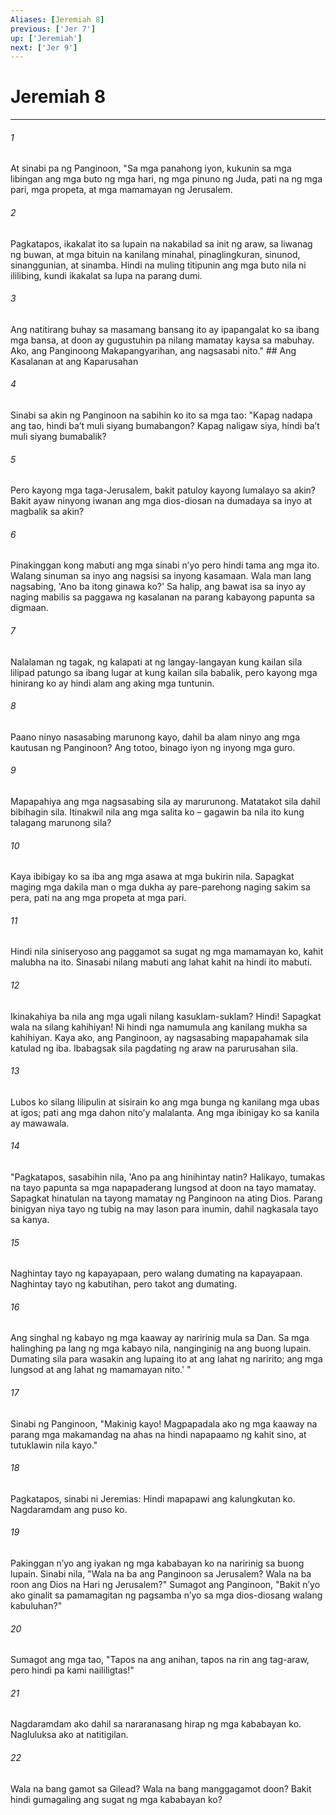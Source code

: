 ```yaml
---
Aliases: [Jeremiah 8]
previous: ['Jer 7']
up: ['Jeremiah']
next: ['Jer 9']
---
```

# Jeremiah 8

***






















###### 1 










At sinabi pa ng Panginoon, "Sa mga panahong iyon, kukunin sa mga libingan ang mga buto ng mga hari, ng mga pinuno ng Juda, pati na ng mga pari, mga propeta, at mga mamamayan ng Jerusalem. 





















###### 2 










Pagkatapos, ikakalat ito sa lupain na nakabilad sa init ng araw, sa liwanag ng buwan, at mga bituin na kanilang minahal, pinaglingkuran, sinunod, sinanggunian, at sinamba. Hindi na muling titipunin ang mga buto nila ni ililibing, kundi ikakalat sa lupa na parang dumi. 





















###### 3 










Ang natitirang buhay sa masamang bansang ito ay ipapangalat ko sa ibang mga bansa, at doon ay gugustuhin pa nilang mamatay kaysa sa mabuhay. Ako, ang Panginoong Makapangyarihan, ang nagsasabi nito." ## Ang Kasalanan at ang Kaparusahan 





















###### 4 










Sinabi sa akin ng Panginoon na sabihin ko ito sa mga tao: "Kapag nadapa ang tao, hindi baʼt muli siyang bumabangon? Kapag naligaw siya, hindi baʼt muli siyang bumabalik? 





















###### 5 










Pero kayong mga taga-Jerusalem, bakit patuloy kayong lumalayo sa akin? Bakit ayaw ninyong iwanan ang mga dios-diosan na dumadaya sa inyo at magbalik sa akin? 





















###### 6 










Pinakinggan kong mabuti ang mga sinabi nʼyo pero hindi tama ang mga ito. Walang sinuman sa inyo ang nagsisi sa inyong kasamaan. Wala man lang nagsabing, 'Ano ba itong ginawa ko?' Sa halip, ang bawat isa sa inyo ay naging mabilis sa paggawa ng kasalanan na parang kabayong papunta sa digmaan. 





















###### 7 










Nalalaman ng tagak, ng kalapati at ng langay-langayan kung kailan sila lilipad patungo sa ibang lugar at kung kailan sila babalik, pero kayong mga hinirang ko ay hindi alam ang aking mga tuntunin. 





















###### 8 










Paano ninyo nasasabing marunong kayo, dahil ba alam ninyo ang mga kautusan ng Panginoon? Ang totoo, binago iyon ng inyong mga guro. 





















###### 9 










Mapapahiya ang mga nagsasabing sila ay marurunong. Matatakot sila dahil bibihagin sila. Itinakwil nila ang mga salita ko – gagawin ba nila ito kung talagang marunong sila? 





















###### 10 










Kaya ibibigay ko sa iba ang mga asawa at mga bukirin nila. Sapagkat maging mga dakila man o mga dukha ay pare-parehong naging sakim sa pera, pati na ang mga propeta at mga pari. 





















###### 11 










Hindi nila siniseryoso ang paggamot sa sugat ng mga mamamayan ko, kahit malubha na ito. Sinasabi nilang mabuti ang lahat kahit na hindi ito mabuti. 





















###### 12 










Ikinakahiya ba nila ang mga ugali nilang kasuklam-suklam? Hindi! Sapagkat wala na silang kahihiyan! Ni hindi nga namumula ang kanilang mukha sa kahihiyan. Kaya ako, ang Panginoon, ay nagsasabing mapapahamak sila katulad ng iba. Ibabagsak sila pagdating ng araw na parurusahan sila. 





















###### 13 










Lubos ko silang lilipulin at sisirain ko ang mga bunga ng kanilang mga ubas at igos; pati ang mga dahon nitoʼy malalanta. Ang mga ibinigay ko sa kanila ay mawawala. 





















###### 14 










"Pagkatapos, sasabihin nila, 'Ano pa ang hinihintay natin? Halikayo, tumakas na tayo papunta sa mga napapaderang lungsod at doon na tayo mamatay. Sapagkat hinatulan na tayong mamatay ng Panginoon na ating Dios. Parang binigyan niya tayo ng tubig na may lason para inumin, dahil nagkasala tayo sa kanya. 





















###### 15 










Naghintay tayo ng kapayapaan, pero walang dumating na kapayapaan. Naghintay tayo ng kabutihan, pero takot ang dumating. 





















###### 16 










Ang singhal ng kabayo ng mga kaaway ay naririnig mula sa Dan. Sa mga halinghing pa lang ng mga kabayo nila, nanginginig na ang buong lupain. Dumating sila para wasakin ang lupaing ito at ang lahat ng naririto; ang mga lungsod at ang lahat ng mamamayan nito.' " 





















###### 17 










Sinabi ng Panginoon, "Makinig kayo! Magpapadala ako ng mga kaaway na parang mga makamandag na ahas na hindi napapaamo ng kahit sino, at tutuklawin nila kayo." 





















###### 18 










Pagkatapos, sinabi ni Jeremias: Hindi mapapawi ang kalungkutan ko. Nagdaramdam ang puso ko. 





















###### 19 










Pakinggan nʼyo ang iyakan ng mga kababayan ko na naririnig sa buong lupain. Sinabi nila, "Wala na ba ang Panginoon sa Jerusalem? Wala na ba roon ang Dios na Hari ng Jerusalem?" Sumagot ang Panginoon, "Bakit nʼyo ako ginalit sa pamamagitan ng pagsamba nʼyo sa mga dios-diosang walang kabuluhan?" 





















###### 20 










Sumagot ang mga tao, "Tapos na ang anihan, tapos na rin ang tag-araw, pero hindi pa kami naililigtas!" 





















###### 21 










Nagdaramdam ako dahil sa nararanasang hirap ng mga kababayan ko. Nagluluksa ako at natitigilan. 





















###### 22 










Wala na bang gamot sa Gilead? Wala na bang manggagamot doon? Bakit hindi gumagaling ang sugat ng mga kababayan ko?
